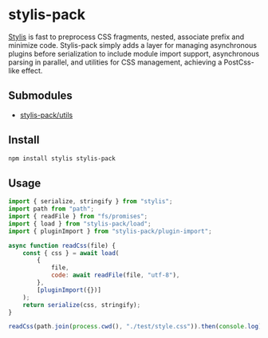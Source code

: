 # stylis-pack

[Stylis](https://github.com/thysultan/stylis.js) is fast to preprocess CSS fragments, nested, associate prefix and minimize code. Stylis-pack simply adds a layer for managing asynchronous plugins before serialization to include module import support, asynchronous parsing in parallel, and utilities for CSS management, achieving a PostCss-like effect.

## Submodules

-   [stylis-pack/utils](./utils.md)

## Install

```bash
npm install stylis stylis-pack
```

## Usage

```js
import { serialize, stringify } from "stylis";
import path from "path";
import { readFile } from "fs/promises";
import { load } from "stylis-pack/load";
import { pluginImport } from "stylis-pack/plugin-import";

async function readCss(file) {
    const { css } = await load(
        {
            file,
            code: await readFile(file, "utf-8"),
        },
        [pluginImport({})]
    );
    return serialize(css, stringify);
}

readCss(path.join(process.cwd(), "./test/style.css")).then(console.log);
```
